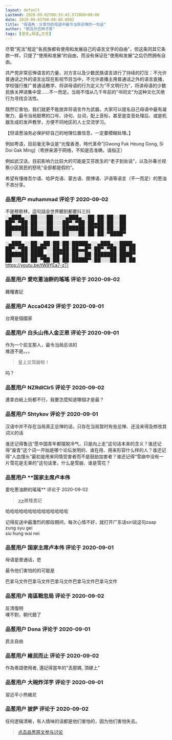 ```yaml
---
layout: default
Lastmod: 2020-09-02T00:33:43.572868+00:00
date: 2020-09-01T00:00:00.000Z
title: "母语角：分享你的母语中最令当局忌惮的一句话"
author: "斯瓦尔巴种子库"
tags: [语言,母语,方言]
---
```


尽管“宪法”规定“各民族都有使用和发展自己的语言文字的自由”，但这条同其它条款一样，只提了“使用和发展”的自由，而没有保证在“使用和发展”之后仍然拥有自由。  
  
共产党非常忌惮语言的力量，对方言以及少数民族语言进行了持续的打压：不允许普通话之外的语言出现在影视节目当中，不允许直播主用普通话之外的语言直播，学校强行推广普通话教学、将讲母语的行为定义为“不文明行为”，将讲母语的少数民族关押进集中营……不一而足。当局不惜从几千年前的“书同文”为这种文化灭绝行为寻找合法性。  
  
既然它害怕，我们就更不能放弃将语言作为武器。大家可以提名自己母语中最有凝聚力、最令当局胆寒的口号、诗句、台词，配上音标，甚至是变音处理后、或是机器生成的发声教学，方便不同地区的人士交流学习。  
  
【但请葱油务必保护好自己的地理位置信息，一定要模糊处理。】  
  
例如粤语，目前毫无争议是“光復香港，時代革命”\[Gwong Fuk Heung Gong, Si Doi Gak Ming\]（粤拼来源于网络，不知是否准确，请指正）  
  
例如武汉话，目前影响力比较大的可能是艾芬医生的“老子到处说”，以及孙春兰视察小区居民的怒吼“全部都是假的”。  
  
希望有懂维吾尔语、哈萨克语、蒙古语、图博语、沪语等语言（不一而足）的葱油不吝分享。

            
### 品葱用户 **muhammad** 评论于 2020-09-02
        
不是穆斯林，這句話全世界聽到都要抖三抖  
░▄███▄░░██░░░██░░░░▄███▄░░██░██░██░░██  
██▀░▀██░██░░░██░░░██▀░▀██░██▄██░██░░██  
███████░██░░░██░░░███████░██▀██░██░░██  
██░░░██░████░████░██░░░██░██░██░▀████▀  
  
░▄███▄░░██░▄██░██░██░█████▄░░▄███▄░░████▄  
██▀░▀██░████▀░░██▄██░██▄▄█▀░██▀░▀██░██░██  
███████░████▄░░██▀██░██░░██░███████░████▀  
██░░░██░██░▀██░██░██░█████▀░██░░░██░██░██  
https://youtu.be/tW9YEa7-zTI
        


            
### 品葱用户 **愛吃蔥油餅的瑤瑤** 评论于 2020-09-02
        
雜種書記
        


            
### 品葱用户 **Acca0429** 评论于 2020-09-01
        
台灣是個國家
        


            
### 品葱用户 **白头山伟人金正恩** 评论于 2020-09-01
        
作为一个前支那人，最令当局忌讳的  
难道不是。。。  

> 皇上又驾崩啦！

  
吗？
        


            
### 品葱用户 **NZRdlClr5** 评论于 2020-09-02
        
連拿白紙上街都不行，我要怎麼知道哪個才是最？
        


            
### 品葱用户 **Shtykov** 评论于 2020-09-01
        
汉语中并不存在当局真正忌惮的话，只存在当局暂时有些忌惮、还没来得及修改其词义的话  
  
谁还记得鲁迅“愿中国青年都摆脱冷气，只是向上走”这句话本来的含义？谁还记得“废青”这个词一开始是哪个论坛发明的、谁在用、用来形容什么样的人？谁还记得“人血馒头”最初是用来同情受害者而不是鼓励加害者？谁还记得“雪崩中没有一片雪花是无辜的”这句话里，什么是雪崩、谁是雪花？
        


            
### 品葱用户 **国家主席卢本伟 
愛吃蔥油餅的瑤瑤** 评论于 2020-09-02
        
> [\>>]( "/article/item_id-486762#")雜種書記

  
  
哈哈哈哈哈哈哈哈哈哈哈哈哈哈  
  
记得反送中最激烈的那段期间，每次心情不好，就打开广东话siri说这句zaap zung syu gei  
siu hung wai nei
        


            
### 品葱用户 **国家主席卢本伟** 评论于 2020-09-01
        
母语是普通话，悲  
  
最令他们害怕的的可能是  
  
巴拿马文件巴拿马文件巴拿马文件巴拿马文件巴拿马文件
        


            
### 品葱用户 **南區戰忽局** 评论于 2020-09-02
        
反清復明  
噢不對，朝代錯了
        


            
### 品葱用户 **Dona** 评论于 2020-09-01
        
民主自由
        


            
### 品葱用户 **維民而止** 评论于 2020-09-02
        
作為粵語使用者, 還記得當年的"丟那媽, 頂硬上"
        


            
### 品葱用户 **大碗炸洋芋** 评论于 2020-09-01
        
習近平小熊維尼
        


            
### 品葱用户 **披萨** 评论于 2020-09-02
        
任何逻辑清晰，有人情味的话都是他们害怕的，因为他们害怕失去。
        






> [点击品葱原文参与讨论](https://pincong.rocks/article/23660)


